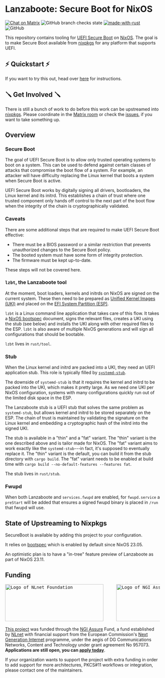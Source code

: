 # Lanzaboote: Secure Boot for NixOS

[![Chat on Matrix](https://matrix.to/img/matrix-badge.svg)](https://matrix.to/#/#nixos-secure-boot:ukvly.org)
![GitHub branch checks state](https://img.shields.io/github/checks-status/blitz/lanzaboote/master)
[![made-with-rust](https://img.shields.io/badge/Made%20with-Rust-1f425f.svg)](https://www.rust-lang.org/)
![GitHub](https://img.shields.io/github/license/blitz/lanzaboote)

This repository contains tooling for [UEFI Secure
Boot](https://en.wikipedia.org/wiki/UEFI#Secure_Boot) on
[NixOS](https://nixos.org/). The goal is to make Secure Boot available
from [nixpkgs](https://github.com/NixOS/nixpkgs) for any platform that
supports UEFI.

## ⚡ Quickstart ⚡

If you want to try this out, head over [here](./docs/QUICK_START.md) for
instructions.

## 🪛 Get Involved 🪛

There is still a bunch of work to do before this work can be
upstreamed into [nixpkgs](https://github.com/NixOS/nixpkgs). Please
coordinate in the [Matrix
room](https://matrix.to/#/#nixos-secure-boot:ukvly.org) or check the
[issues](https://github.com/nix-community/lanzaboote/issues), if you
want to take something up.

## Overview

### Secure Boot

The goal of UEFI Secure Boot is to allow only trusted operating
systems to boot on a system. This can be used to defend against
certain classes of attacks that compromise the boot flow of a
system. For example, an attacker will have difficulty replacing the
Linux kernel that boots a system when Secure Boot is active.

UEFI Secure Boot works by digitally signing all drivers, bootloaders,
the Linux kernel and its initrd. This establishes a chain of trust
where one trusted component only hands off control to the next part of
the boot flow when the integrity of the chain is cryptographically
validated.

### Caveats

There are some additional steps that are required to make UEFI Secure
Boot effective:

- There must be a BIOS password or a similar restriction that prevents
  unauthorized changes to the Secure Boot policy.
- The booted system must have some form of integrity protection.
- The firmware must be kept up-to-date.

These steps will not be covered here.

### `lzbt`, the Lanzaboote tool

At the moment, boot loaders, kernels and initrds on NixOS are signed
on the current system. These then need to be prepared as [Unified
Kernel Images
(UKI)](https://uapi-group.org/specifications/specs/boot_loader_specification/#type-2-efi-unified-kernel-images) and placed on the [EFI System Partition (ESP)](https://en.wikipedia.org/wiki/EFI_system_partition).

`lzbt` is a Linux command line application that takes care of
this flow. It takes a [NixOS
bootspec](https://github.com/NixOS/rfcs/pull/125) document, signs the
relevant files, creates a UKI using the stub (see below) and
installs the UKI along with other required files to the
ESP. `lzbt` is also aware of multiple NixOS generations and will
sign all configurations that should be bootable.

`lzbt` lives in `rust/tool`.

### Stub

When the Linux kernel and initrd are packed into a UKI, they need an
UEFI application stub. This role is typically filled by
[`systemd-stub`](https://www.freedesktop.org/software/systemd/man/systemd-stub.html).

The downside of `systemd-stub` is that it requires the kernel and
initrd to be packed into the UKI, which makes it pretty large. As we
need one UKI per NixOS configuration, systems with many configurations
quickly run out of the limited disk space in the ESP.

The Lanzaboote stub is a UEFI stub that solves the same problem as
`systemd-stub`, but allows kernel and initrd to be stored separately
on the ESP. The chain of trust is maintained by validating the
signature on the Linux kernel and embedding a cryptographic hash of
the initrd into the signed UKI.

The stub is available in a "thin" and a "fat" variant. The "thin" variant is
the one described above and is tailor made for NixOS. The "fat" variant aims to
work exactly like the `systemd-stub`---in fact, it's supposed to eventually
replace it. The "thin" variant is the default, you can build it from the stub
directory with `cargo build`. The "fat" variant needs to be enabled at build
time with `cargo build --no-default-features --features fat`.

The stub lives in `rust/stub`.

### Fwupd

When both Lanzaboote and `services.fwupd` are enabled, for
`fwupd.service` a `preStart` will be added that ensures a signed fwupd
binary is placed in `/run` that fwupd will use.

## State of Upstreaming to Nixpkgs

SecureBoot is available by adding this project to your configuration.

It relies on [bootspec](https://github.com/NixOS/rfcs/pull/125)
which is enabled by default since NixOS 23.05.

An optimistic plan is to have a "in-tree" feature preview of Lanzaboote as part
of NixOS 23.11.

## Funding

<pre><img alt="Logo of NLnet Foundation" src="https://nlnet.nl/logo/banner-bw.svg" width="320px" height="120px" />     <img alt="Logo of NGI Assure" src="https://nlnet.nl/image/logos/NGIAssure_tag_black_mono.svg" width="320px" height="120px" /></pre>

[This project](https://nlnet.nl/project/NixOS-UEFI/) was funded through the [NGI Assure](https://nlnet.nl/assure) Fund, a fund established by [NLnet](https://nlnet.nl/) with financial support from the European Commission's [Next Generation Internet](https://ngi.eu/) programme, under the aegis of DG Communications Networks, Content and Technology under grant agreement No 957073. **Applications are still open, you can [apply today](https://nlnet.nl/propose)**.

If your organization wants to support the project with extra funding in order to add support for more architectures, PKCS#11 workflows or integration, please contact one of the maintainers.
